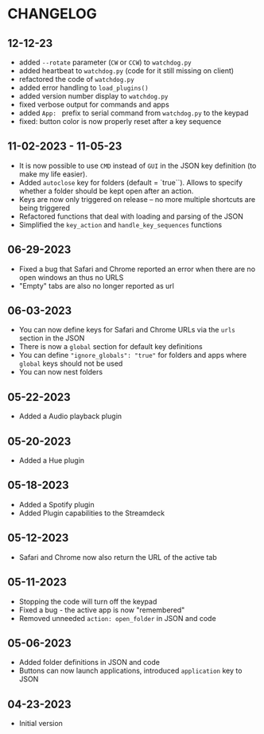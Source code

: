 
# CHANGELOG

## 12-12-23

- added `--rotate` parameter (`CW` or `CCW`) to `watchdog.py`
- added heartbeat to `watchdog.py` (code for it still missing on client)
- refactored the code of `watchdog.py`
- added error handling to `load_plugins()`
- added version number display to `watchdog.py`
- fixed verbose output for commands and apps
- added `App: ` prefix to serial command from `watchdog.py` to the keypad
- fixed: button color is now properly reset after a key sequence

## 11-02-2023 - 11-05-23

- It is now possible to use `CMD` instead of `GUI` in the JSON key definition (to make my life easier).
- Added `autoclose` key for folders (default = `true``). Allows to specify whether a folder should be kept open after an action.
- Keys are now only triggered on release – no more multiple shortcuts are being triggered
- Refactored functions that deal with loading and parsing of the JSON
- Simplified the `key_action` and `handle_key_sequences` functions

## 06-29-2023

- Fixed a bug that Safari and Chrome reported an error when there are no open windows an thus no URLS
- "Empty" tabs are also no longer reported as url

## 06-03-2023

- You can now define keys for Safari and Chrome URLs via the  `urls` section in the JSON
- There is now a `global` section for default key definitions
- You can define `"ignore_globals": "true"` for folders and apps where `global` keys should not be used
- You can now nest folders

## 05-22-2023

- Added a Audio playback plugin

## 05-20-2023

- Added a Hue plugin

## 05-18-2023

- Added a Spotify plugin
- Added Plugin capabilities to the Streamdeck

## 05-12-2023

- Safari and Chrome now also return the URL of the active tab

## 05-11-2023

- Stopping the code will turn off the keypad
- Fixed a bug -  the active app is now "remembered"
- Removed unneeded `action: open_folder` in JSON and code

## 05-06-2023

- Added folder definitions in JSON and code
- Buttons can now launch applications, introduced `application` key to JSON

## 04-23-2023

- Initial version
